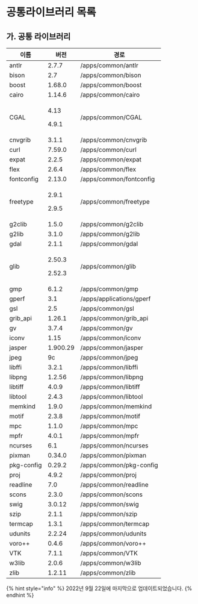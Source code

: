 # 공통라이브러리 목록

## 가. 공통 라이브러리

| 이름         | 버전                         | 경로                       |
| ---------- | -------------------------- | ------------------------ |
| antlr      | 2.7.7                      | /apps/common/antlr       |
| bison      | 2.7                        | /apps/common/bison       |
| boost      | 1.68.0                     | /apps/common/boost       |
| cairo      | 1.14.6                     | /apps/common/cairo       |
| CGAL       | <p>4.13</p><p>4.9.1</p>    | /apps/common/CGAL        |
| cnvgrib    | 3.1.1                      | /apps/common/cnvgrib     |
| curl       | 7.59.0                     | /apps/common/curl        |
| expat      | 2.2.5                      | /apps/common/expat       |
| flex       | 2.6.4                      | /apps/common/flex        |
| fontconfig | 2.13.0                     | /apps/common/fontconfig  |
| freetype   | <p>2.9.1</p><p>2.9.5</p>   | /apps/common/freetype    |
| g2clib     | 1.5.0                      | /apps/common/g2clib      |
| g2lib      | 3.1.0                      | /apps/common/g2lib       |
| gdal       | 2.1.1                      | /apps/common/gdal        |
| glib       | <p>2.50.3</p><p>2.52.3</p> | /apps/common/glib        |
| gmp        | 6.1.2                      | /apps/common/gmp         |
| gperf      | 3.1                        | /apps/applications/gperf |
| gsl        | 2.5                        | /apps/common/gsl         |
| grib\_api  | 1.26.1                     | /apps/common/grib\_api   |
| gv         | 3.7.4                      | /apps/common/gv          |
| iconv      | 1.15                       | /apps/common/iconv       |
| jasper     | 1.900.29                   | /apps/common/jasper      |
| jpeg       | 9c                         | /apps/common/jpeg        |
| libffi     | 3.2.1                      | /apps/common/libffi      |
| libpng     | 1.2.56                     | /apps/common/libpng      |
| libtiff    | 4.0.9                      | /apps/common/libtiff     |
| libtool    | 2.4.3                      | /apps/common/libtool     |
| memkind    | 1.9.0                      | /apps/common/memkind     |
| motif      | 2.3.8                      | /apps/common/motif       |
| mpc        | 1.1.0                      | /apps/common/mpc         |
| mpfr       | 4.0.1                      | /apps/common/mpfr        |
| ncurses    | 6.1                        | /apps/common/ncurses     |
| pixman     | 0.34.0                     | /apps/common/pixman      |
| pkg-config | 0.29.2                     | /apps/common/pkg-config  |
| proj       | 4.9.2                      | /apps/common/proj        |
| readline   | 7.0                        | /apps/common/readline    |
| scons      | 2.3.0                      | /apps/common/scons       |
| swig       | 3.0.12                     | /apps/common/swig        |
| szip       | 2.1.1                      | /apps/common/szip        |
| termcap    | 1.3.1                      | /apps/common/termcap     |
| udunits    | 2.2.24                     | /apps/common/udunits     |
| voro++     | 0.4.6                      | /apps/common/voro++      |
| VTK        | 7.1.1                      | /apps/common/VTK         |
| w3lib      | 2.0.6                      | /apps/common/w3lib       |
| zlib       | 1.2.11                     | /apps/common/zlib        |

{% hint style="info" %}
2022년 9월 22일에 마지막으로 업데이트되었습니다.
{% endhint %}
